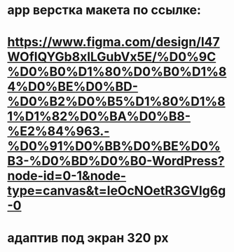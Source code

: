 # app верстка макета  по ссылке:
# https://www.figma.com/design/l47WOfIQYGb8xlLGubVx5E/%D0%9C%D0%B0%D1%80%D0%B0%D1%84%D0%BE%D0%BD-%D0%B2%D0%B5%D1%80%D1%81%D1%82%D0%BA%D0%B8-%E2%84%963.-%D0%91%D0%BB%D0%BE%D0%B3-%D0%BD%D0%B0-WordPress?node-id=0-1&node-type=canvas&t=leOcNOetR3GVlg6g-0
# адаптив под экран 320 px